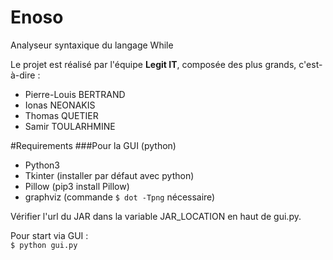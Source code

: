 # Enoso
Analyseur syntaxique du langage While

Le projet est réalisé par l'équipe **Legit IT**, composée des plus grands, c'est-à-dire :
- Pierre-Louis BERTRAND
- Ionas NEONAKIS
- Thomas QUETIER
- Samir TOULARHMINE

#Requirements
###Pour la GUI (python)
- Python3 
- Tkinter (installer par défaut avec python)
- Pillow (pip3 install Pillow) 
- graphviz (commande ```$ dot -Tpng``` nécessaire)

Vérifier l'url du JAR dans la variable JAR_LOCATION en haut de gui.py.

Pour start via GUI :  
```$ python gui.py```

